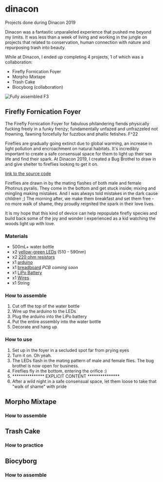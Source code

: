 # dinacon
Projects done during Dinacon 2019

Dinacon was a fantastic unparalleled experience that pushed me beyond my limits. It was less than a week of living and working in the jungle on projects that related to conservation, human connection with nature and repurposing trash into beauty.

While at Dinacon, I ended up completing 4 projects, 1 of which was a collaboration:

* Firefly Fornication Foyer
* Morpho Mixtape
* Trash Cake
* Biocyborg (collaboration)

![Fully assembled F3]()

## Firefly Fornication Foyer
The Firefly Fornication Foyer for fabulous philandering fiends physically fucking freely in a funky frenzy; fundamentally unfazed and unfrazzeled not frowning, fawning forcefully for fuzzbox and phallic fetishes. F^22  

Fireflies are gradually going extinct due to global warming, an increase in light pollution and encroachment on natural habitats. It's incredibly important to create a safe consensual space for them to light up their sex life and find their spark. At Dinacon 2019, I created a Bug Brothel to draw in and give shelter to fireflies looking to get it on.  

[link to the source code]()

Fireflies are drawn in by the mating flashes of both male and female Photinus pyralis. They come in the bottom and get stuck inside; mixing and mingling making mistakes. And I was always told mistakes in the dark cause children ;) The morning after, we make them breakfast and set them free - no more walk of shame, they proudly reignited the spark in their love lives. 

It is my hope that this kind of device can help repopulate firefly species and build back some of the joy and wonder I experienced as a kid watching the woods light up with love.

### Materials
* 500mL+ water bottle
* x2 [yellow-green LEDs](https://www.amazon.com/Transparent-Lighting-Electronics-Components-Emitting/dp/B01AUI4VVA) (510 - 590nm)
* x2 [220 ohm resistors](https://www.amazon.com/Yohii-Metal-Oxide-Resistor-50pcs/dp/B07C17B5NX)
* x1 [arduino](https://www.amazon.com/ELEGOO-Board-ATmega328P-ATMEGA16U2-Compliant/dp/B01EWOE0UU/)
* x1 [breadboard](https://www.amazon.com/Qunqi-point-Experiment-Breadboard-5-5×8-2×0-85cm/dp/B0135IQ0ZC/) *PCB coming soon*
* x1 [LiPo Battery](https://www.amazon.com/Anker-PowerCore-Ultra-Compact-High-Speed-Technology/dp/B01CU1EC6Y/)
* x1 [Wires](https://www.amazon.com/StrivedayTM-Flexible-Silicone-electronic-electrics/dp/B01KQ2JNLI/)
* x1 String

### How to assemble
1. Cut off the top of the water bottle
2. Wire up the arduino to the LEDs
3. Plug the arduino into the LiPo battery
4. Put the entire assembly into the water bottle
5. Decorate and hang up

### How to use
1. Set up in the foyer in a secluded spot far from prying eyes
2. Turn it on. Oh yeah.
3. The LEDs flash in the mating pattern of male and female flies. The bug brothel is now open for business.
4. Fireflies fly in the bottom, entering the orifice :)
5. *************** EXPLICIT CONTENT ***************
6. After a wild night in a safe consensual space, let them loose to take that "walk of shame" with pride

## Morpho Mixtape


### How to assemble

## Trash Cake

### How to practice

## Biocyborg

### How to assemble


